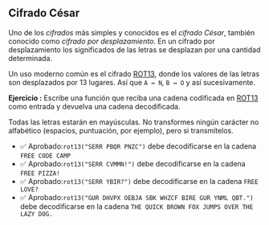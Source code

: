 ## Cifrado César

Uno de los _cifrados_ más simples y conocidos es el _cifrado César_, también conocido como _cifrado por desplazamiento_. En un cifrado por desplazamiento los significados de las letras se desplazan por una cantidad determinada.

Un uso moderno común es el cifrado <ins>ROT13</ins>, donde los valores de las letras son desplazados por 13 lugares. Así que `A ↔ N`, `B ↔ O` y así sucesivamente.

**Ejercicio :** Escribe una función que reciba una cadena codificada en <ins>ROT13</ins> como entrada y devuelva una cadena decodificada.

Todas las letras estarán en mayúsculas. No transformes ningún carácter no alfabético (espacios, puntuación, por ejemplo), pero si transmítelos.

- ✅ Aprobado:`rot13("SERR PBQR PNZC")` debe decodificarse en la cadena `FREE CODE CAMP`
- ✅ Aprobado:`rot13("SERR CVMMN!")` debe decodificarse en la cadena `FREE PIZZA!`
- ✅ Aprobado:`rot13("SERR YBIR?")` debe decodificarse en la cadena `FREE LOVE?`
- ✅ Aprobado:`rot13("GUR DHVPX OEBJA SBK WHZCF BIRE GUR YNML QBT.")` debe decodificarse en la cadena `THE QUICK BROWN FOX JUMPS OVER THE LAZY DOG.`
